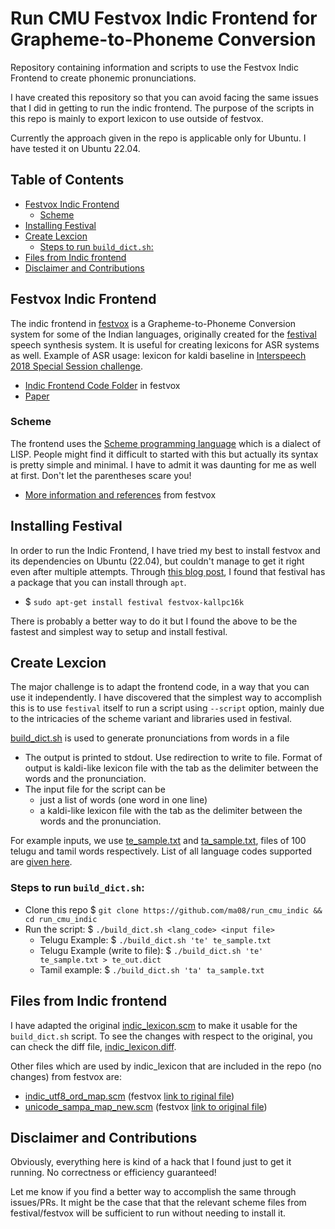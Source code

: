 <!-- omit in toc -->
# Run CMU Festvox Indic Frontend for Grapheme-to-Phoneme Conversion
Repository containing information and scripts to use the Festvox Indic Frontend to create phonemic pronunciations.

I have created this repository so that you can avoid facing the same issues that I did in getting to run the indic frontend. The purpose of the scripts in this repo is mainly to export lexicon to use outside of festvox. 

Currently the approach given in the repo is applicable only for Ubuntu. I have tested it on Ubuntu 22.04.

<!-- omit in toc -->
## Table of Contents
- [Festvox Indic Frontend](#festvox-indic-frontend)
  - [Scheme](#scheme)
- [Installing Festival](#installing-festival)
- [Create Lexcion](#create-lexcion)
  - [Steps to run `build_dict.sh`:](#steps-to-run-build_dictsh)
- [Files from Indic frontend](#files-from-indic-frontend)
- [Disclaimer and Contributions](#disclaimer-and-contributions)


## Festvox Indic Frontend
The indic frontend in [festvox](https://github.com/festvox/festvox) is a Grapheme-to-Phoneme Conversion system for some of the Indian languages, originally created for the [festival](https://github.com/festvox/festival) speech synthesis system. It is useful for creating lexicons for ASR systems as well. Example of ASR usage: lexicon for kaldi baseline in [Interspeech 2018 Special Session challenge](https://www.microsoft.com/en-us/research/event/interspeech-2018-special-session-low-resource-speech-recognition-challenge-indian-languages/).

- [Indic Frontend Code Folder](https://github.com/festvox/festvox/tree/master/src/vox_files/indic) in festvox
- [Paper](http://www.cs.cmu.edu/~awb/papers/LREC16_parlikar.pdf)

### Scheme
The frontend uses the [Scheme programming language](https://en.wikipedia.org/wiki/Scheme_(programming_language)) which is a dialect of LISP. People might find it difficult to started with this but actually its syntax is pretty simple and minimal. I have to admit it was daunting for me as well at first. Don't let the parentheses scare you!
- [More information and references](http://www.festvox.org/docs/manual-1.4.3/festival_8.html#SEC21) from festvox

## Installing Festival
In order to run the Indic Frontend, I have tried my best to install festvox and its dependencies on Ubuntu (22.04), but couldn't manage to get it right even after multiple attempts. Through [this blog post](https://nicolasbouliane.com/blog/install-festival-text-speech-ubuntu), I found that festival has a package that you can install through `apt`. 
- $ `sudo apt-get install festival festvox-kallpc16k`

There is probably a better way to do it but I found the above to be the fastest and simplest way to setup and install festival.

## Create Lexcion
The major challenge is to adapt the frontend code, in a way that you can use it independently. I have discovered that the simplest way to accomplish this is to use `festival` itself to run a script using `--script` option, mainly due to the intricacies of the scheme variant and libraries used in festival. 

[build_dict.sh](/build_dict.sh) is used to generate pronunciations from words in a file 
- The output is printed to stdout. Use redirection to write to file. Format of output is kaldi-like lexicon file with the tab as the delimiter between the words and the pronunciation.
- The input file for the script can be
  - just a list of words (one word in one line)
  - a kaldi-like lexicon file with the tab as the delimiter between the words and the pronunciation.

For example inputs, we use [te_sample.txt](/te_sample.txt) and [ta_sample.txt](/ta_sample.txt), files of 100 telugu and tamil words respectively. List of all language codes supported are [given here](https://github.com/ma08/run_cmu_indic/blob/570e78d8745ecf58ee630d96ba69b49c89d1b042/indic_lexicon.scm#L50).

### Steps to run `build_dict.sh`:
- Clone this repo $ `git clone https://github.com/ma08/run_cmu_indic && cd run_cmu_indic`
-  Run the script: $ `./build_dict.sh <lang_code> <input file>`
   -  Telugu Example:  $ `./build_dict.sh 'te' te_sample.txt`
   -  Telugu Example (write to file): $ `./build_dict.sh 'te' te_sample.txt > te_out.dict`
   -  Tamil example: $ `./build_dict.sh 'ta' ta_sample.txt`

## Files from Indic frontend
I have adapted the original [indic_lexicon.scm](https://github.com/festvox/festvox/blob/master/src/vox_files/indic/indic_lexicon.scm) to make it usable for the `build_dict.sh` script. To see the changes with respect to the original, you can check the diff file, [indic_lexicon.diff](/indic_lexicon.diff).

Other files which are used by indic_lexicon that are included in the repo (no changes) from festvox are:
- [indic_utf8_ord_map.scm](/indic_utf8_ord_map.scm) (festvox [link to riginal file](https://github.com/festvox/festvox/blob/master/src/vox_files/indic/indic_utf8_ord_map.scm))
- [unicode_sampa_map_new.scm](/unicode_sampa_map_new.scm) (festvox [link to original file](https://github.com/festvox/festvox/blob/master/src/vox_files/indic/unicode_sampa_map_new.scm))


## Disclaimer and Contributions
Obviously, everything here is kind of a hack that I found just to get it running. No correctness or efficiency guaranteed!

Let me know if you find a better way to accomplish the same through issues/PRs. It might be the case that that the relevant scheme files from festival/festvox will be sufficient to run without needing to install it.